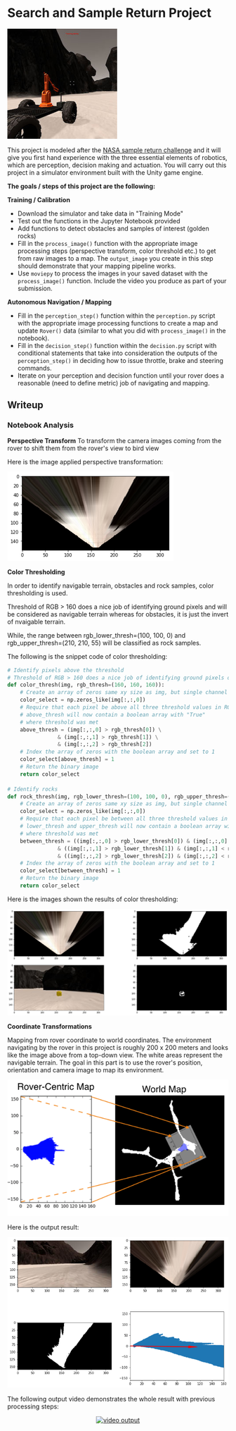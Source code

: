 # Search and Sample Return Project

![png](./misc/rover_image.jpg)


This project is modeled after the [NASA sample return challenge](https://www.nasa.gov/directorates/spacetech/centennial_challenges/sample_return_robot/index.html) and it will give you first hand experience with the three essential elements of robotics, which are perception, decision making and actuation.  You will carry out this project in a simulator environment built with the Unity game engine.  

**The goals / steps of this project are the following:**  

**Training / Calibration**  

* Download the simulator and take data in "Training Mode"
* Test out the functions in the Jupyter Notebook provided
* Add functions to detect obstacles and samples of interest (golden rocks)
* Fill in the `process_image()` function with the appropriate image processing steps (perspective transform, color threshold etc.) to get from raw images to a map.  The `output_image` you create in this step should demonstrate that your mapping pipeline works.
* Use `moviepy` to process the images in your saved dataset with the `process_image()` function.  Include the video you produce as part of your submission.

**Autonomous Navigation / Mapping**

* Fill in the `perception_step()` function within the `perception.py` script with the appropriate image processing functions to create a map and update `Rover()` data (similar to what you did with `process_image()` in the notebook). 
* Fill in the `decision_step()` function within the `decision.py` script with conditional statements that take into consideration the outputs of the `perception_step()` in deciding how to issue throttle, brake and steering commands. 
* Iterate on your perception and decision function until your rover does a reasonable (need to define metric) job of navigating and mapping.  

## Writeup

### Notebook Analysis

**Perspective Transform**
To transform the camera images coming from the rover to shift them from the rover's view to bird view

Here is the image applied perspective transformation:

![png](./writeup_images/output_01.png)

**Color Thresholding**

In order to identify navigable terrain, obstacles and rock samples, color thresholding is used. 

Threshold of RGB > 160 does a nice job of identifying ground pixels and will be considered as navigable terrain whereas for obstacles, it is just the invert of nvaigable terrain.

While, the range between rgb_lower_thresh=(100, 100, 0) and rgb_upper_thresh=(210, 210, 55) will be classified as rock samples.

The following is the snippet code of color thresholding:

```python
# Identify pixels above the threshold
# Threshold of RGB > 160 does a nice job of identifying ground pixels only
def color_thresh(img, rgb_thresh=(160, 160, 160)):
    # Create an array of zeros same xy size as img, but single channel
    color_select = np.zeros_like(img[:,:,0])
    # Require that each pixel be above all three threshold values in RGB
    # above_thresh will now contain a boolean array with "True"
    # where threshold was met
    above_thresh = (img[:,:,0] > rgb_thresh[0]) \
                & (img[:,:,1] > rgb_thresh[1]) \
                & (img[:,:,2] > rgb_thresh[2])
    # Index the array of zeros with the boolean array and set to 1
    color_select[above_thresh] = 1
    # Return the binary image
    return color_select

# Identify rocks
def rock_thresh(img, rgb_lower_thresh=(100, 100, 0), rgb_upper_thresh=(210, 210, 55)):
    # Create an array of zeros same xy size as img, but single channel
    color_select = np.zeros_like(img[:,:,0])
    # Require that each pixel be between all three threshold values in RGB
    # lower_thresh and upper_thresh will now contain a boolean array with "True"
    # where threshold was met
    between_thresh = ((img[:,:,0] > rgb_lower_thresh[0]) & (img[:,:,0] < rgb_upper_thresh[0])) \
                & ((img[:,:,1] > rgb_lower_thresh[1]) & (img[:,:,1] < rgb_upper_thresh[1])) \
                & ((img[:,:,2] > rgb_lower_thresh[2]) & (img[:,:,2] < rgb_upper_thresh[2]))
    # Index the array of zeros with the boolean array and set to 1
    color_select[between_thresh] = 1
    # Return the binary image
    return color_select
```

Here is the images shown the results of color thresholding:

![png](./writeup_images/output_02.png)

**Coordinate Transformations**

Mapping from rover coordinate to world coordinates. The environment navigating by the rover in this project is roughly 200 x 200 meters and looks like the image above from a top-down view. The white areas represent the navigable terrain. The goal in this part is to use the rover's position, orientation and camera image to map its environment.

![png](./writeup_images/output_03.png)

Here is the output result:

![png](./writeup_images/output_04.png)


The following output video demonstrates the whole result with previous processing steps:

<p align="center">
    <a href="https://www.youtube.com/watch?v=b4b5K0qPzbw">
        <img src="https://img.youtube.com/vi/b4b5K0qPzbw/0.jpg" alt="video output">
    </a>
</p>




